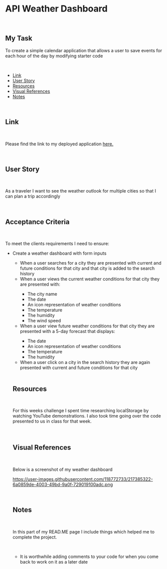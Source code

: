 # <h1>API Weather Dashboard</h1>
  <br/>
 <h2>My Task</h2> 
   <p>To create a simple calendar application that allows a user to save events for each hour of the day by modifying starter code</p>
  
 <br/>
  <ul>
    <li><a href="https://github.com/tyrkgithub/API-Weather-Dashboard/blob/main/README.md#link">Link</a></li>
    <li><a href="https://github.com/tyrkgithub/API-Weather-Dashboard/blob/main/README.md#acceptance-criteria">User Story</a></li>
    <li><a href="https://github.com/tyrkgithub/API-Weather-Dashboard/blob/main/README.md#resources">Resources</a></li>
    <li><a href="https://github.com/tyrkgithub/API-Weather-Dashboard/blob/main/README.md#visual-references">Visual References</a></li>
    <li><a href="https://github.com/tyrkgithub/API-Weather-Dashboard/blob/main/README.md#notes">Notes</a></li>
  
  </ul>
  <br/>
  
 <h2>Link</h2>
  
  <br/>
  
  <p> Please find the link to my deployed application <a href="https://tyrkgithub.github.io/Weather-Dashboard/">here.</a> </p>
  
  <br/>
  
 <h2>User Story</h2>
  
  <br/>
  
  <p>As a traveler I want to see the weather outlook for multiple cities so that I can plan a trip accordingly

<br/>
  </p>
  
  <br/>
  
<h2>Acceptance Criteria</h2>

  <br/>
  
  <p>To meet the clients requirements I need to ensure:</p>
  
  <ul>
   <li>Create a weather dashboard with form inputs</li>
   <ul>
    <li>When a user searches for a city they are presented with current and future conditions for that city and that city is added to the search history</li>
    <li>When a user views the current weather conditions for that city they are presented with:</li>
     <ul>
      <li>The city name</li>
      <li>The date</li>
      <li>An icon representation of weather conditions</li>
      <li>The temperature</li>
      <li>The humidity</li>
      <li>The wind speed</li>
     </ul>
    <li>When a user view future weather conditions for that city they are presented with a 5-day forecast that displays:</li>
     <ul>
      <li>The date</li>
      <li>An icon representation of weather conditions</li>
      <li>The temperature</li>
      <li>The humidity</li>
     </ul>
    <li>When a user click on a city in the search history they are again presented with current and future conditions for that city</li>
  </ul>
  
  <br/>

<h2>Resources</h2>

  <br/>
 
  <p>For this weeks challenge I spent time researching localStorage by watching YouTube demonstrations. I also took time going over the code presented to us in class for that week.<br/>
 <br/>
  
  <br/>

 <h2>Visual References</h2>
 
  <br/>

  <p>Below is a screenshot of my weather dashboard</p> 
  
https://user-images.githubusercontent.com/118772733/217385322-6a0859de-4003-49bd-9a0f-729019100adc.png


  <br/>
   
 <h2>Notes</h2>
 

  <br/>
  
  <p>In this part of my READ.ME page I include things which helped me to complete the project.</p>
  
  <br/>
  
  <ul>
   <li>It is worthwhile adding comments to your code for when you come back to work on it as a later date</li>
 

   

